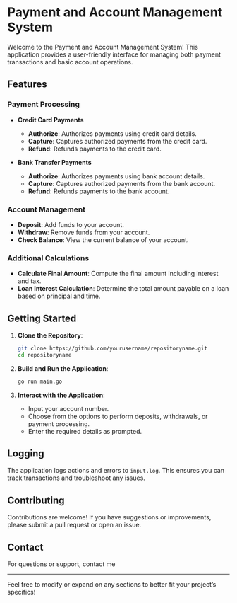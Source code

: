 
# Payment and Account Management System

Welcome to the Payment and Account Management System! This application provides a user-friendly interface for managing both payment transactions and basic account operations.

## Features

### Payment Processing

- **Credit Card Payments**
  - **Authorize**: Authorizes payments using credit card details.
  - **Capture**: Captures authorized payments from the credit card.
  - **Refund**: Refunds payments to the credit card.

- **Bank Transfer Payments**
  - **Authorize**: Authorizes payments using bank account details.
  - **Capture**: Captures authorized payments from the bank account.
  - **Refund**: Refunds payments to the bank account.

### Account Management

- **Deposit**: Add funds to your account.
- **Withdraw**: Remove funds from your account.
- **Check Balance**: View the current balance of your account.

### Additional Calculations

- **Calculate Final Amount**: Compute the final amount including interest and tax.
- **Loan Interest Calculation**: Determine the total amount payable on a loan based on principal and time.

## Getting Started

1. **Clone the Repository**:
   ```bash
   git clone https://github.com/yourusername/repositoryname.git
   cd repositoryname
   ```

2. **Build and Run the Application**:
   ```bash
   go run main.go
   ```

3. **Interact with the Application**:
   - Input your account number.
   - Choose from the options to perform deposits, withdrawals, or payment processing.
   - Enter the required details as prompted.

## Logging

The application logs actions and errors to `input.log`. This ensures you can track transactions and troubleshoot any issues.

## Contributing

Contributions are welcome! If you have suggestions or improvements, please submit a pull request or open an issue.



## Contact

For questions or support, contact me

---

Feel free to modify or expand on any sections to better fit your project’s specifics!
